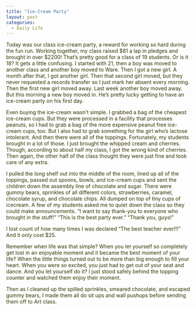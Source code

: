 ```yaml
---
title: "Ice-Cream Party"
layout: post
categories:
  - Daily Life
---
```

<p><span style="color: #333300;">Today was our class ice-cream party, a reward for working so hard during the fun run. Working together, my class raised $81 a lap in pledges and brought in over $2200! That&rsquo;s pretty good for a class of 19 students. Or is it 18? It gets a little confusing. I started with 21, then a boy was moved to another class and another boy moved to Ware. Then I got a new girl. A month after that, I got another girl. Then that second girl moved, but they never requested a records transfer so I just mark her absent every morning. Then the first new girl moved away. Last week another boy moved away. But this morning a new boy moved in. He&rsquo;s pretty lucky getting to have an ice-cream party on his first day.</span></p>
<p><span style="color: #333300;">Even buying the ice-cream wasn&rsquo;t simple. I grabbed a bag of the cheapest ice-cream cups. But they were processed in a facility that processes peanuts, so I had to grab a bag of the more expensive peanut free ice-cream cups, too. But I also had to grab something for the girl who&rsquo;s lactose intolerant. And then there were all of the toppings. Fortunately, my students brought in a lot of those. I just brought the whipped cream and cherries. Though, according to about half my class, I got the wrong kind of cherries. Then again, the other half of the class thought they were just fine and took care of any extra.</span></p>
<p><span style="color: #333300;">I pulled the long shelf out into the middle of the room, lined up all of the toppings, passed out spoons, bowls, and ice-cream cups and sent the children down the assembly line of chocolate and sugar. There were gummy bears, sprinkles of all different colors, strawberries, caramel, chocolate syrup, and chocolate chips. All dumped on top of tiny cups of icecream. A few of my students asked me to quiet down the class so they could make announcements. &ldquo;I want to say thank-you to everyone who brought in the stuff!&rdquo; &ldquo;This is the best party ever.&rdquo; &ldquo;Thank you, guys!&rdquo;</span></p>
<p><span style="color: #333300;">I lost count of how many times I was declared &ldquo;The best teacher ever!!!&rdquo; And it only cost $25.</span></p>
<p><span style="color: #333300;">Remember when life was that simple? When you let yourself so completely get lost in an enjoyable moment and it became the best moment of your life? When the little things turned out to be more than big enough to fill your heart. When you were so excited, you just had to get out of your seat and dance. And you let yourself do it? I just stood safely behind the topping counter and watched them enjoy their moment.</span></p>
<p><span style="color: #333300;">Then as I cleaned up the spilled sprinkles, smeared chocolate, and escaped gummy bears, I made them all do sit ups and wall pushups before sending them off to Art class.</span></p>
<p><span style="color: #333300;">&nbsp;</span></p>
